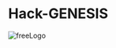 # Hack-GENESIS
![freeLogo](https://user-images.githubusercontent.com/49564849/68605804-191f4b00-04be-11ea-86f5-5f7f4e1da49e.jpeg)
